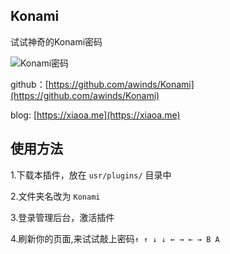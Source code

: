 ## Konami

试试神奇的Konami密码

![Konami密码](https://xiaoa.me/usr/uploads/2020/06/20200603093252_50731.png)

github：[https://github.com/awinds/Konami](https://github.com/awinds/Konami)

blog: [https://xiaoa.me](https://xiaoa.me)

## 使用方法

1.下载本插件，放在 `usr/plugins/` 目录中

2.文件夹名改为 `Konami`

3.登录管理后台，激活插件

4.刷新你的页面,来试试敲上密码`↑ ↑ ↓ ↓ ← → ← → B A` 